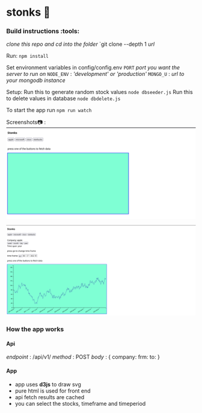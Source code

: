 # stonks :rocket:
### Build instructions :tools:
_clone this repo and cd into the folder_
`git clone --depth 1 *url*

Run:
`npm install`

Set environment variables in config/config.env
`PORT` _port you want the server to run on_
`NODE_ENV` : _'development' or 'production'_
`MONGO_U` : _url to your mongodb instance_

Setup:
Run this to generate random stock values
`node dbseeder.js`
Run this to delete values in database
`node dbdelete.js`

To start the app run
`npm run watch`


Screenshots:camera: :
![opening](assets/opening.png)

![working](assets/working.png)

### How the app works
#### Api
_endpoint_ : <url>/api/v1/
_method_ : POST
_body_ : {
    company: <companyname>
    frm: <from date>
    to: <to date>
}


#### App

- app uses **d3js** to draw svg
- pure html is used for front end
- api fetch results are cached
- you can select the stocks, timeframe and timeperiod
